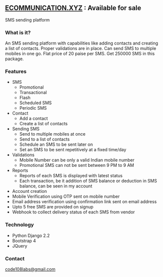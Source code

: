 ## [ECOMMUNICATION.XYZ](https://ecommunication.xyz) : Available for sale
SMS sending platform

### What is it?
An SMS sending platform with capabilities like adding contacts and creating a list of contacts. Proper validations are in place. Can send SMS to multiple mobiles in one go. Flat price of 20 paise per SMS. Get 250000 SMS in this package.



### Features
- SMS  
    - Promotional
    - Transactional
    - Flash 
    - Scheduled SMS
    - Periodic SMS
- Contact
    - Add a contact
    - Create a list of contacts
- Sending SMS
    - Send to multiple mobiles at once
    - Send to a list of contacts
    - Schedule an SMS to be sent later on
    - Set an SMS to be sent repetitively at a fixed time/day
- Validations
    - Mobile Number can be only a valid Indian mobile number
    - Promotional SMS can not be sent between 9 PM to 9 AM
- Reports
    - Reports of each SMS is displayed with latest status
    - Each transaction, be it addition of SMS balance or deduction in SMS balance, can be seen in my account
- Account creation
- Mobile Verification using OTP sent on mobile number
- Email address verification using confirmation link sent on email address
- Upto 5 free SMS are provided on signup
- Webhook to collect delivery status of each SMS from vendor

### Technology
- Python Django 2.2
- Bootstrap 4
- JQuery


### Contact
code108labs@gmail.com
